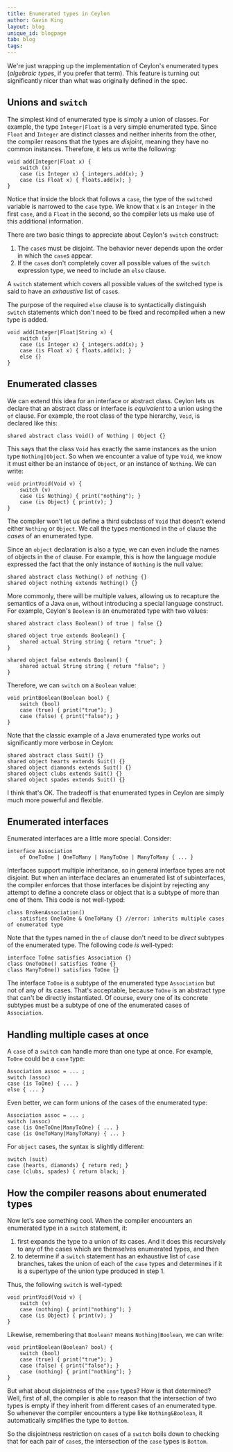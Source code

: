 ```yaml
---
title: Enumerated types in Ceylon
author: Gavin King
layout: blog
unique_id: blogpage
tab: blog
tags:
---
```


We're just wrapping up the implementation of Ceylon's enumerated types (_algebraic types_, if you prefer that term). This feature is turning out significantly nicer than what was originally defined in the spec.

## Unions and `switch`

The simplest kind of enumerated type is simply a union of classes. For example, the type `Integer|Float` is a very simple enumerated type. Since `Float` and `Integer` are distinct classes and neither inherits from the other, the compiler reasons that the types are _disjoint_, meaning they have no common instances. Therefore, it lets us write the following:

    void add(Integer|Float x) {
        switch (x)
        case (is Integer x) { integers.add(x); }
        case (is Float x) { floats.add(x); }
    }

Notice that inside the block that follows a `case`, the type of the `switch`ed variable is narrowed to the `case` type. We know that `x` is an `Integer` in the first `case`, and a `Float` in the second, so the compiler lets us make use of this additional information.

There are two basic things to appreciate about Ceylon's `switch` construct:

1. The `case`s must be disjoint. The behavior never depends upon the order in which the `case`s appear.
2. If the `case`s don't completely cover all possible values of the `switch` expression type, we need to include an `else` clause.

A `switch` statement which covers all possible values of the switched type is said to have an _exhaustive_ list of `case`s.

The purpose of the required `else` clause is to syntactically distinguish `switch` statements which don't need to be fixed and recompiled when a new type is added.

    void add(Integer|Float|String x) {
        switch (x)
        case (is Integer x) { integers.add(x); }
        case (is Float x) { floats.add(x); }
        else {}
    }

## Enumerated classes

We can extend this idea for an interface or abstract class. Ceylon lets us declare that an abstract class or interface is _equivalent_ to a union using the `of` clause. For example, the root class of the type hierarchy, `Void`, is declared like this:

    shared abstract class Void() of Nothing | Object {}

This says that the class `Void` has exactly the same instances as the union type `Nothing|Object`. So when we encounter a value of type `Void`, we know it must either be an instance of `Object`, or an instance of `Nothing`. We can write:

    void printVoid(Void v) {
        switch (v)
        case (is Nothing) { print("nothing"); }
        case (is Object) { print(v); }
    }

The compiler won't let us define a third subclass of `Void` that doesn't extend either `Nothing` or `Object`. We call the types mentioned in the `of` clause the _cases_ of an enumerated type.

Since an `object` declaration is also a type, we can even include the names of objects in the `of` clause. For example, this is how the language module expressed the fact that the only instance of `Nothing` is the null value:

    shared abstract class Nothing() of nothing {}
    shared object nothing extends Nothing() {}

More commonly, there will be multiple values, allowing us to recapture the semantics of a Java `enum`, without introducing a special language construct. For example, Ceylon's `Boolean` is an enumerated type with two values:

    shared abstract class Boolean() of true | false {}

    shared object true extends Boolean() {
        shared actual String string { return "true"; }
    }

    shared object false extends Boolean() {
        shared actual String string { return "false"; }
    }

Therefore, we can `switch` on a `Boolean` value:

    void printBoolean(Boolean bool) {
        switch (bool)
        case (true) { print("true"); }
        case (false) { print("false"); }
    }

Note that the classic example of a Java enumerated type works out significantly more verbose in Ceylon:

    shared abstract class Suit() {}
    shared object hearts extends Suit() {} 
    shared object diamonds extends Suit() {} 
    shared object clubs extends Suit() {} 
    shared object spades extends Suit() {} 

I think that's OK. The tradeoff is that enumerated types in Ceylon are simply much more powerful and flexible.

## Enumerated interfaces

Enumerated interfaces are a little more special. Consider:

    interface Association 
        of OneToOne | OneToMany | ManyToOne | ManyToMany { ... }

Interfaces support multiple inheritance, so in general interface types are not disjoint. But when an interface declares an enumerated list of subinterfaces, the compiler enforces that those interfaces be disjoint by rejecting any attempt to define a concrete class or object that is a subtype of more than one of them. This code is not well-typed:

    class BrokenAssociation() 
        satisfies OneToOne & OneToMany {} //error: inherits multiple cases of enumerated type

Note that the types named in the `of` clause don't need to be _direct_ subtypes of the enumerated type. The following code _is_ well-typed:

    interface ToOne satisfies Association {}
    class OneToOne() satisfies ToOne {}
    class ManyToOne() satisfies ToOne {}

The interface `ToOne` is a subtype of the enumerated type `Association` but not of any of its cases. That's acceptable, because `ToOne` is an abstract type that can't be directly instantiated. Of course, every one of its concrete subtypes must be a subtype of one of the enumerated cases of `Association`.

## Handling multiple cases at once

A `case` of a `switch` can handle more than one type at once. For example, `ToOne` could be a `case` type:

    Association assoc = ... ;
    switch (assoc)
    case (is ToOne) { ... }
    else { ... }

Even better, we can form unions of the cases of the enumerated type:

    Association assoc = ... ;
    switch (assoc)
    case (is OneToOne|ManyToOne) { ... }
    case (is OneToMany|ManyToMany) { ... }

For `object` cases, the syntax is slightly different:

    switch (suit)
    case (hearts, diamonds) { return red; }
    case (clubs, spades) { return black; }

## How the compiler reasons about enumerated types

Now let's see something cool. When the compiler encounters an enumerated type in a `switch` statement, it: 

1. first expands the type to a union of its cases. And it does this recursively to any of the cases which are themselves enumerated types, and then
2. to determine if a `switch` statement has an exhaustive list of `case` branches, takes the union of each of the `case` types and determines if it is a supertype of the union type produced in step 1.

Thus, the following `switch` is well-typed:

    void printVoid(Void v) {
        switch (v)
        case (nothing) { print("nothing"); }
        case (is Object) { print(v); }
    }

Likewise, remembering that `Boolean?` means `Nothing|Boolean`, we can write:

    void printBoolean(Boolean? bool) {
        switch (bool)
        case (true) { print("true"); }
        case (false) { print("false"); }
        case (nothing) { print("nothing"); }
    }

But what about disjointness of the `case` types? How is that determined? Well, first of all, the compiler is able to reason that the intersection of two types is empty if they inherit from different cases of an enumerated type. So whenever the compiler encounters a type like `Nothing&Boolean`, it automatically simplifies the type to `Bottom`. 

So the disjointness restriction on `case`s of a `switch` boils down to checking that for each pair of `case`s, the intersection of the `case` types is `Bottom`.
